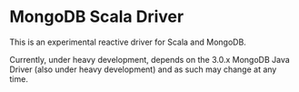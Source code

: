 MongoDB Scala Driver
====================

This is an experimental reactive driver for Scala and MongoDB.

Currently, under heavy development, depends on the 3.0.x MongoDB Java Driver
(also under heavy development) and as such may change at any time.